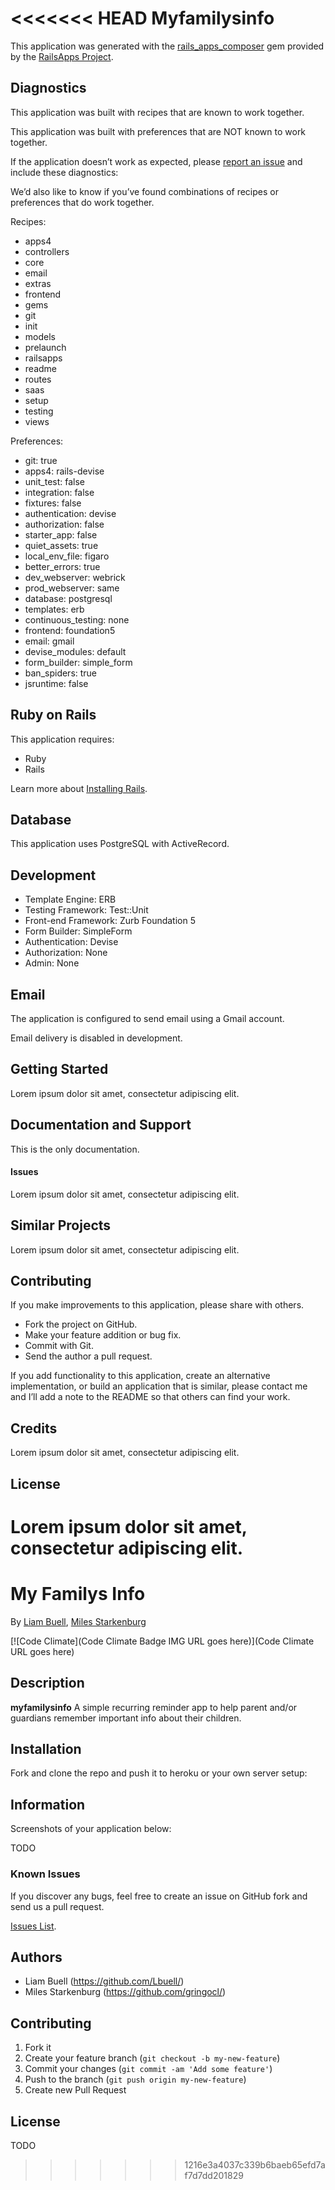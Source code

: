 <<<<<<< HEAD
Myfamilysinfo
=========

This application was generated with the [rails_apps_composer](https://github.com/RailsApps/rails_apps_composer) gem
provided by the [RailsApps Project](http://railsapps.github.io/).

Diagnostics
-----------

This application was built with recipes that are known to work together.

This application was built with preferences that are NOT known to work
together.

If the application doesn’t work as expected, please [report an issue](https://github.com/RailsApps/rails_apps_composer/issues)
and include these diagnostics:

We’d also like to know if you’ve found combinations of recipes or
preferences that do work together.

Recipes:

* apps4
* controllers
* core
* email
* extras
* frontend
* gems
* git
* init
* models
* prelaunch
* railsapps
* readme
* routes
* saas
* setup
* testing
* views

Preferences:

* git: true
* apps4: rails-devise
* unit_test: false
* integration: false
* fixtures: false
* authentication: devise
* authorization: false
* starter_app: false
* quiet_assets: true
* local_env_file: figaro
* better_errors: true
* dev_webserver: webrick
* prod_webserver: same
* database: postgresql
* templates: erb
* continuous_testing: none
* frontend: foundation5
* email: gmail
* devise_modules: default
* form_builder: simple_form
* ban_spiders: true
* jsruntime: false

Ruby on Rails
-------------

This application requires:

-   Ruby
-   Rails

Learn more about [Installing Rails](http://railsapps.github.io/installing-rails.html).

Database
--------

This application uses PostgreSQL with ActiveRecord.

Development
-----------

-   Template Engine: ERB
-   Testing Framework: Test::Unit
-   Front-end Framework: Zurb Foundation 5
-   Form Builder: SimpleForm
-   Authentication: Devise
-   Authorization: None
-   Admin: None

Email
-----

The application is configured to send email using a Gmail account.

Email delivery is disabled in development.

Getting Started
---------------

Lorem ipsum dolor sit amet, consectetur adipiscing elit.

Documentation and Support
-------------------------

This is the only documentation.

#### Issues

Lorem ipsum dolor sit amet, consectetur adipiscing elit.

Similar Projects
----------------

Lorem ipsum dolor sit amet, consectetur adipiscing elit.

Contributing
------------

If you make improvements to this application, please share with others.

-   Fork the project on GitHub.
-   Make your feature addition or bug fix.
-   Commit with Git.
-   Send the author a pull request.

If you add functionality to this application, create an alternative
implementation, or build an application that is similar, please contact
me and I’ll add a note to the README so that others can find your work.

Credits
-------

Lorem ipsum dolor sit amet, consectetur adipiscing elit.

License
-------

Lorem ipsum dolor sit amet, consectetur adipiscing elit.
=======
# My Familys Info
<!-- If you'd like to use a logo instead uncomment this code and remove the text above this line

  ![Logo](URL to logo img file goes here)

-->

By [Liam Buell](https://github.com/Lbuell/),
[Miles Starkenburg](https://github.com/gringocl/)

[![Code Climate](Code Climate Badge IMG URL goes here)](Code Climate URL goes here)

## Description
**myfamilysinfo** A simple recurring reminder app to help parent and/or guardians remember important info about their children.

## Installation

Fork and clone the repo and push it to heroku or your own server setup:

## Information

Screenshots of your application below:

TODO


### Known Issues

If you discover any bugs, feel free to create an issue on GitHub fork and
send us a pull request.

[Issues List](https://github.com/gringocl/myfamilysinfo/issues).

## Authors

* Liam Buell (https://github.com/Lbuell/)
* Miles Starkenburg (https://github.com/gringocl/)


## Contributing

1. Fork it
2. Create your feature branch (`git checkout -b my-new-feature`)
3. Commit your changes (`git commit -am 'Add some feature'`)
4. Push to the branch (`git push origin my-new-feature`)
5. Create new Pull Request


## License

TODO


>>>>>>> 1216e3a4037c339b6baeb65efd7af7d7dd201829
